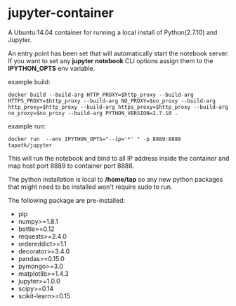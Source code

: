 # jupyter-container
A Ubuntu:14.04 container for running a local install of Python(2.7.10) and Jupyter.

An entry point has been set that will automatically start the notebook server. If you want to set any **jupyter notebook** CLI options assign them to the **IPYTHON_OPTS** env variable.

example build:
```
docker build --build-arg HTTP_PROXY=$http_proxy --build-arg HTTPS_PROXY=$http_proxy --build-arg NO_PROXY=$no_proxy --build-arg http_proxy=$http_proxy --build-arg https_proxy=$http_proxy --build-arg no_proxy=$no_proxy --build-arg PYTHON_VERSION=2.7.10 .
```

example run:
```
docker run  --env IPYTHON_OPTS="--ip='*' " -p 8889:8888  tapatk/jupyter
```
This will run the notebook and bind to all IP address inside the container and map host port 8889 to container port 8888.

The python installation is local to **/home/tap** so any new python packages that might need to be installed won't require sudo to run.

The following package are pre-installed:
- pip
- numpy>=1.8.1
- bottle>=0.12
- requests>=2.4.0
- ordereddict>=1.1
- decorator>=3.4.0
- pandas>=0.15.0
- pymongo>=3.0
- matplotlib>=1.4.3
- jupyter>=1.0.0
- scipy>=0.14
- scikit-learn>=0.15

